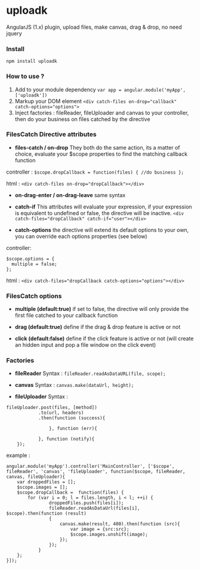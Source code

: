 # uploadk
AngularJS (1.x) plugin, upload files, make canvas, drag &amp; drop, no need jquery

### Install
``` npm install uploadk ```

### How to use ?
1. Add to your module dependency ```var app = angular.module('myApp', ['uploadk'])```
2. Markup your DOM element ```<div catch-files on-drop="callback" catch-options="options">```
3. Inject factories : fileReader, fileUploader and canvas to your controller, then do your business on files catched by the directive

### FilesCatch Directive attributes
- **files-catch / on-drop**
They both do the same action, its a matter of choice, evaluate your $scope properties to find the matching callback function

controller :
```$scope.dropCallback = function(files) { //do business };```

html :
```<div catch-files on-drop="dropCallback"></div>```

- **on-drag-enter / on-drag-leave**
same syntax

- **catch-if**
This attributes will evaluate your expression, if your expression is equivalent to undefined or false, the directive will be inactive.
```<div catch-files="dropCallback" catch-if="user"></div>```

- **catch-options**
the directive will extend its default options to your own, you can override each options properties (see below)

controller:
```
$scope.options = {
  multiple = false;
};
```

html :
```<div catch-files="dropCallback catch-options="options"></div>```

### FilesCatch options
- **multiple (default:true)**
if set to false, the directive will only provide the first file catched to your callback function

- **drag (default:true)**
define if the drag & drop feature is active or not

- **click (default:false)**
define if the click feature is active or not (will create an hidden input and pop a file window on the click event)

### Factories

- **fileReader**
Syntax : ```fileReader.readAsDataURL(file, scope);```

- **canvas**
Syntax : ```canvas.make(dataUrl, height);```

- **fileUploader**
Syntax : 
```
fileUploader.post(files, [method])
			.to(url, headers)
			.then(function (success){

				}, function (err){

			}, function (notify){
	});
```

example :
```
angular.module('myApp').controller('MainController', ['$scope', fileReader', 'canvas', 'fileUploader', function($scope, fileReader, canvas, fileUploader){
	var droppedFiles = [];
	$scope.images = [];
	$scope.dropCallback =  function(files) {
		for (var i = 0; l = files.length, i < l; ++i) {
                droppedFiles.push(files[i]);
                fileReader.readAsDataUrl(files[i], $scope).then(function (result)
                {
                    canvas.make(result, 400).then(function (src){
                        var image = {src:src};
                        $scope.images.unshift(image);
                    });
                });
            }
	};
}]);
```
